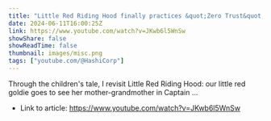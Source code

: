 ```yaml
---
title: "Little Red Riding Hood finally practices &quot;Zero Trust&quot;"
date: 2024-06-11T16:00:25Z
link: https://www.youtube.com/watch?v=JKwb6l5WnSw
showShare: false
showReadTime: false
thumbnail: images/misc.png
tags: ["youtube.com/@HashiCorp"]
---
```

Through the children's tale, I revisit Little Red Riding Hood: our little red goldie goes to see her mother-grandmother in Captain ...

- Link to article: https://www.youtube.com/watch?v=JKwb6l5WnSw